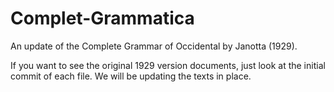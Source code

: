 # Complet-Grammatica

An update of the Complete Grammar of Occidental by Janotta (1929).

If you want to see the original 1929 version documents, just look at the initial commit of each file. We will be updating the texts in place.
